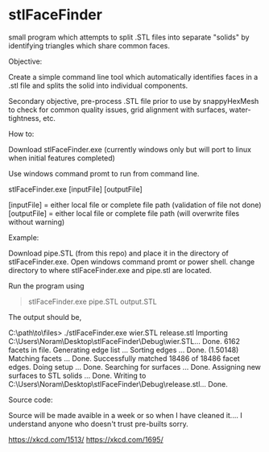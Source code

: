 # stlFaceFinder
small program which attempts to split .STL files into separate "solids" by identifying triangles which share common faces. 

Objective:

Create a simple command line tool which automatically identifies faces in a .stl file and splits the solid into individual components. 

Secondary objective, pre-process .STL file prior to use by snappyHexMesh to check for common quality issues, grid alignment with surfaces, water-tightness, etc.

How to:

Download stlFaceFinder.exe
(currently windows only but will port to linux when initial features completed)

Use windows command promt to run from command line.

stlFaceFinder.exe [inputFile] [outputFile]

[inputFile] = either local file or complete file path (validation of file not done)
[outputFile] = either local file or complete file path (will overwrite files without warning)

Example:

Download pipe.STL (from this repo) and place it in the directory of stlFaceFinder.exe.
Open windows command promt or power shell.
change directory to where stlFaceFinder.exe and pipe.stl are located.

Run the program using 
> stlFaceFinder.exe pipe.STL output.STL

The output should be,

C:\path\to\files> ./stlFaceFinder.exe wier.STL release.stl
Importing C:\Users\Noram\Desktop\stlFaceFinder\Debug\wier.STL...  Done.
6162 facets in file.
Generating edge list ... Sorting edges ... Done. (1.50148)
Matching facets ... Done.
Successfully matched 18486 of 18486 facet edges.
Doing setup ... Done.
Searching for surfaces ... Done.
Assigning new surfaces to STL solids ... Done.
Writing to C:\Users\Noram\Desktop\stlFaceFinder\Debug\release.stl... Done.

Source code:

Source will be made avaible in a week or so when I have cleaned it.... 
I understand anyone who doesn't trust pre-builts sorry.

https://xkcd.com/1513/
https://xkcd.com/1695/
